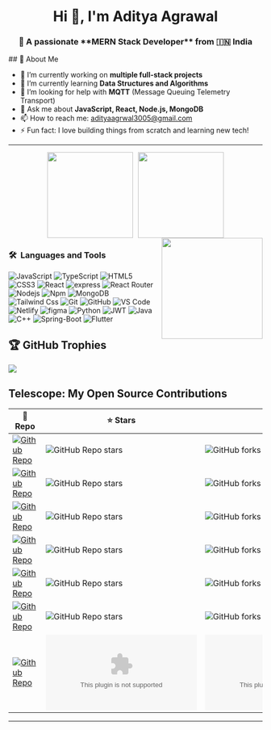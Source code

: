 <h1 align="center">Hi 👋, I'm Aditya Agrawal</h1>
<h3 align="center">🎯 A passionate **MERN Stack Developer** from 🇮🇳 India</h3>
## 🚀 About Me

- 🔭 I’m currently working on **multiple full-stack projects**
- 🌱 I’m currently learning **Data Structures and Algorithms**
- 🤝 I’m looking for help with **MQTT** (Message Queuing Telemetry Transport)
- 💬 Ask me about **JavaScript, React, Node.js, MongoDB**
- 📫 How to reach me: [adityaagrwal3005@gmail.com](mailto:adityaagrwal3005@gmail.com) 
- ⚡ Fun fact: I love building things from scratch and learning new tech!

---
<div align="center" style="display: flex; justify-content: center; gap: 10px;">
  <img src="https://github-readme-stats.vercel.app/api?username=Aditya30ag&show_icons=true&theme=tokyonight" height="170"/>
<!--   <img src="https://github-readme-streak-stats.herokuapp.com/?user=Aditya30ag&theme=tokyonight" height="170"/> -->
  <img src="https://github-readme-stats.vercel.app/api/top-langs?username=aditya30ag&show_icons=true&locale=en&layout=compact" height="170"/>
</div>

<img src="https://i.pinimg.com/originals/e4/26/70/e426702edf874b181aced1e2fa5c6cde.gif" height="200px" align="right"/>

### 🛠 &nbsp;Languages and Tools

![JavaScript](https://img.shields.io/badge/-JavaScript-%23F7DF1C?style=for-the-badge&logo=javascript&logoColor=000000&labelColor=%23F7DF1C&color=%23FFCE5A)
![TypeScript](https://img.shields.io/badge/-TypeScript-61DAFB?style=for-the-badge&logo=TypeScript&logoColor=ffffff)
![HTML5](https://img.shields.io/badge/-HTML5-%23E44D27?style=for-the-badge&logo=html5&logoColor=ffffff)
![CSS3](https://img.shields.io/badge/-CSS3-%231572B6?style=for-the-badge&logo=css3)
![React](https://img.shields.io/badge/-React-61DAFB?style=for-the-badge&logo=react&logoColor=ffffff)
![express](https://img.shields.io/badge/Express.js-404D59?style=for-the-badge)
![React Router](https://img.shields.io/badge/React_Router-CA4245?style=for-the-badge&logo=react-router&logoColor=white)
![Nodejs](https://img.shields.io/badge/-Nodejs-339933?style=for-the-badge&logo=Node.js&logoColor=ffffff)
![Npm](https://img.shields.io/badge/-npm-CB3837?style=for-the-badge&logo=npm)
![MongoDB](https://img.shields.io/badge/MongoDB-4EA94B?style=for-the-badge&logo=mongodb&logoColor=white)
![Tailwind Css](https://img.shields.io/badge/Tailwind_CSS-38B2AC?style=for-the-badge&logo=tailwind-css&logoColor=white)
![Git](https://img.shields.io/badge/-Git-%23F05032?style=for-the-badge&logo=git&logoColor=%23ffffff)
![GitHub](https://img.shields.io/badge/-GitHub-181717?style=for-the-badge&logo=github)
![VS Code](http://img.shields.io/badge/-VS%20Code-007ACC?style=for-the-badge&logo=visual-studio-code&logoColor=ffffff)
![Netlify](https://img.shields.io/badge/Netlify-00C7B7?style=for-the-badge&logo=netlify&logoColor=white)
![figma](https://img.shields.io/badge/figma-0AC97F?style=for-the-badge&logo=figma&logoColor=white)
![Python](https://img.shields.io/badge/python-3670A0?style=for-the-badge&logo=python&logoColor=ffdd54)
![JWT](https://img.shields.io/badge/JWT-black?style=for-the-badge&logo=JSON%20web%20tokens)
![Java](https://img.shields.io/badge/java-%23ED8B00.svg?style=for-the-badge&logo=openjdk&logoColor=white)
![C++](https://img.shields.io/badge/C++-%231572B6?style=for-the-badge&logo=openjdk&logoColor=white)
![Spring-Boot](https://img.shields.io/badge/SpringBoot-4EA94B?style=for-the-badge&logo=mongodb&logoColor=white)
![Flutter](https://img.shields.io/badge/Flutter-02569B?style=for-the-badge&logo=flutter&logoColor=white)
<br/>

## 🏆 GitHub Trophies
![](https://github-profile-trophy.vercel.app/?username=Aditya30ag&theme=darkhub&no-frame=true&no-bg=false&margin-w=4)

## Telescope: My Open Source Contributions
| 🎁 Repo | ⭐ Stars | 📚 Forks | ✨ Contributions |
| --- | --- | --- | --- |
| [![Github Repo](https://img.shields.io/badge/fossology-fossology-green?style=flat&logo=php)](https://github.com/fossology/fossology) | ![GitHub Repo stars](https://img.shields.io/github/stars/fossology/fossology?style=flat) | ![GitHub forks](https://img.shields.io/github/forks/fossology/fossology?style=flat) | [Issues](https://github.com/fossology/fossology/issues) \| [Pull Requests](https://github.com/fossology/fossology/pulls)
| [![Github Repo](https://img.shields.io/badge/Numfocus-DISCOVER--Cookbook-blue?style=flat&logo=jupyter)](https://github.com/numfocus/DISCOVER-Cookbook) | ![GitHub Repo stars](https://img.shields.io/github/stars/DISCOVER-Cookbook?style=flat) | ![GitHub forks](https://img.shields.io/github/forks/numfocus/DISCOVER-Cookbook?style=flat) | [Issues](https://github.com/numfocus/DISCOVER-Cookbook/issues) \| [Pull Requests](https://github.com/numfocus/DISCOVER-Cookbook/pulls)
| [![Github Repo](https://img.shields.io/badge/linuxfoundation-insights-purple?style=flat&logo=dotnet)](https://github.com/linuxfoundation/insights) | ![GitHub Repo stars](https://img.shields.io/github/stars/linuxfoundation/insights?style=flat) | ![GitHub forks](https://img.shields.io/github/forks/linuxfoundation/insights?style=flat) | [Issues](https://github.com/linuxfoundation/insights/issues) \| [Pull Requests](https://github.com/linuxfoundation/insights/pulls)
| [![Github Repo](https://img.shields.io/badge/AossieOrg-InPactAI-orange?style=flat&logo=react)](https://github.com/AOSSIE-Org/InPactAI) | ![GitHub Repo stars](https://img.shields.io/github/stars/AOSSIE-Org/InPactAI?style=flat) | ![GitHub forks](https://img.shields.io/github/forks/AOSSIE-Org/InPactAI?style=flat) | [Issues](https://github.com/AOSSIE-Org/InPactAI/issues) \| [Pull Requests](https://github.com/AOSSIE-Org/InPactAI/pulls)
| [![Github Repo](https://img.shields.io/badge/AossieOrg-PictoPy-yellow?style=flat&logo=python)](https://github.com/AOSSIE-Org/PictoPy) | ![GitHub Repo stars](https://img.shields.io/github/stars/AOSSIE-Org/PictoPy?style=flat) | ![GitHub forks](https://img.shields.io/github/forks/AOSSIE-Org/PictoPy?style=flat) | [Issues](https://github.com/AOSSIE-Org/PictoPy/issues) \| [Pull Requests](https://github.com/AOSSIE-Org/PictoPy/pulls)
| [![Github Repo](https://img.shields.io/badge/CircuitVerse-CircuitVerse-red?style=flat&logo=javascript)](https://github.com/CircuitVerse/CircuitVerse) | ![GitHub Repo stars](https://img.shields.io/github/stars/CircuitVerse/CircuitVerse?style=flat) | ![GitHub forks](https://img.shields.io/github/forks/CircuitVerse/CircuitVerse?style=flat) | [Issues](https://github.com/CircuitVerse/CircuitVerse/issues) \| [Pull Requests](https://github.com/CircuitVerse/CircuitVerse/pulls)
| [![Github Repo](https://img.shields.io/badge/AossieOrg-DevrAI-lightblue?style=flat&logo=react)](https://github.com/AOSSIE-Org/Devr.AI) | ![GitHub Repo stars](https://img.shields.io/github/stars/AOSSIE-Org/Devr.AI?style=flat) | ![GitHub forks](https://img.shields.io/github/forks/AOSSIE-Org/Devr.AI?style=flat) | [Issues](https://github.com/AOSSIE-Org/Devr.AI/issues) \| [Pull Requests](https://github.com/AOSSIE-Org/Devr.AI/pulls)

<hr>
